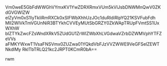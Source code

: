 Vm0weE5GbFdWWGhVYmxKV1YwZDRXRmxVUm5kVlJsbDNWMnQwV0ZKdGVGWlZW
elZyVm0xS1IyTkliRmRXCk0xSlFWbXhhUzJOc1duRldiRlpYQ21KSVFubFdh
MlI2WlVkTmVGUnNiR3BTYkhCVVEyMUtSbGRZY0ZkWApTRUpFVmtSS1UxWXhW
blZTYkZwcFZsWndXRkV5ZUdGU1ZrWlZWbXhLVGdwaVZrbDZWMVphYTFZeVVs
aFMKYWxwT1VsaFNSVmx0ZUZwa01YQkdVbFJzVVZWWE9VeGFSelZEWTNkdlMy
RklTbTRLQ21kc2JRPT0KCmR0bA==

rwm